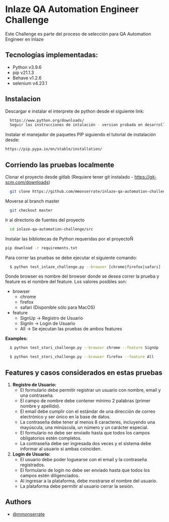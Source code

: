
# Inlaze QA Automation Engineer Challenge

Este Challenge es parte del proceso de selección para QA Automation Engineer en Inlaze

## Tecnologías implementadas:
* Python v3.9.6
* pip v21.1.3
* Behave v1.2.6
* selenium v4.23.1



## Instalacion

Descargar e instalar el interprete de python desde el siguiente link:

```bash
  https://www.python.org/downloads/
  Seguir las instrucciones de intalación - version probada en desarrollo: 3.9.6
```

Instalar el manejador de paquetes PIP siguiendo el tutorial de instalación desde:

```bash
https://pip.pypa.io/en/stable/installation/
```



## Corriendo las pruebas localmente

Clonar el proyecto desde gitlab (Requiere tener git instalado - https://git-scm.com/downloads)

```bash
  git clone https://github.com/mmonserrate/inlaze-qa-automation-challenge.git
```
Moverse al branch master

```bash
  git checkout master
```
Ir al directorio de fuentes del proyecto 

```bash
  cd inlaze-qa-automation-challenge/src
```

Instalar las bibliotecas de Python requeridas por el proyectoÑ

```bash
pip download -r requirements.txt
```

Para correr las pruebas se debe ejecutar el siguiente comando:
```bash
  $ python test_inlaze_challenge.py --browser [chrome|firefox|safari] --feature  [SignUp|SignIn|All]
```
Donde browser es nombre del browser donde se desea correr la prueba y feature es el nombre del feature. Los valores posibles son:
* browser
  - chrome
  - firefox
  - safari (Disponible sólo para MacOS)
* feature
  - SignUp -> Registro de Usuario
  - SignIn -> Login de Usuario
  - All -> Se ejecutan las pruebas de ambos features

**Examples:**

```bash
  $ python test_stori_challenge.py --browser chrome --feature SignUp
```
```bash
  $ python test_stori_challenge.py --browser firefox --feature All
```

## Features y casos considerados en estas pruebas 
1. **Registro de Usuario:**
    - El formulario debe permitir registrar un usuario con nombre, email y una contraseña.
    - El campo de nombre debe contener mínimo 2 palabras (primer nombre y apellido).
    - El email debe cumplir con el estándar de una dirección de correo electrónico y ser único en la base de datos.
    - La contraseña debe tener al menos 8 caracteres, incluyendo una mayúscula, una minúscula, un número y un carácter especial.
    - El formulario no debe ser enviado hasta que todos los campos obligatorios estén completos.
    - La contraseña debe ser ingresada dos veces y el sistema debe informar al usuario si ambas coinciden.
2. **Login de Usuario:**
    - El usuario debe poder loguearse con el email y la contraseña registrados.
    - El formulario de login no debe ser enviado hasta que todos los campos estén diligenciados.
    - Al ingresar a la plataforma, debe mostrarse el nombre del usuario.
    - La plataforma debe permitir al usuario cerrar la sesión.


## Authors

- [@mmonserrate](https://www.github.com/mmonserrate)

